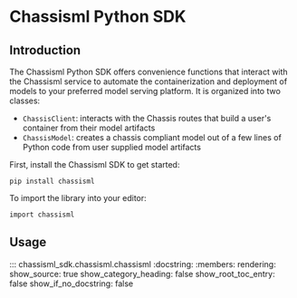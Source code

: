 # Chassisml Python SDK

## Introduction

The Chassisml Python SDK offers convenience functions that interact with the Chassisml service to automate the containerization and deployment of models to your preferred model serving platform. It is organized into two classes: 

* `ChassisClient`: interacts with the Chassis routes that build a user's container from their model artifacts
* `ChassisModel`: creates a chassis compliant model out of a few lines of Python code from user supplied model artifacts 

First, install the Chassisml SDK to get started:

```pip install chassisml```

To import the library into your editor:

```import chassisml```

## Usage

::: chassisml_sdk.chassisml.chassisml
    :docstring:
    :members:
    rendering:
        show_source: true
        show_category_heading: false
        show_root_toc_entry: false
        show_if_no_docstring: false
